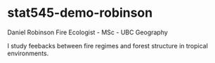 # stat545-demo-robinson
Daniel Robinson
Fire Ecologist - MSc - UBC Geography

I study feebacks between fire regimes and forest structure in tropical environments.